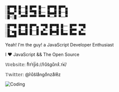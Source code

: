 ```bash
░█▀▀█ █──█ █▀▀ █── █▀▀█ █▀▀▄ 
░█▄▄▀ █──█ ▀▀█ █── █▄▄█ █──█ 
░█─░█ ─▀▀▀ ▀▀▀ ▀▀▀ ▀──▀ ▀──▀ 

░█▀▀█ █▀▀█ █▀▀▄ ▀▀█ █▀▀█ █── █▀▀ ▀▀█ 
░█─▄▄ █──█ █──█ ▄▀─ █▄▄█ █── █▀▀ ▄▀─ 
░█▄▄█ ▀▀▀▀ ▀──▀ ▀▀▀ ▀──▀ ▀▀▀ ▀▀▀ ▀▀▀

```

Yeah! I'm the guy! a JavaScript Developer Enthusiast

I ❤ JavaScript && The Open Source

𝕎𝕖𝕓𝕤𝕚𝕥𝕖: hͪᴛⷮᴛⷮрⷬs͛://rͬuͧs͛guͧnxͯ.ᴛⷮᴋⷦ/

𝕋𝕨𝕚𝕥𝕥𝕖𝕣: @rͬuͧs͛laͣngoͦnzaͣleͤz

![Coding](https://media1.giphy.com/media/xT9IgzoKnwFNmISR8I/giphy.gif)
